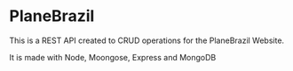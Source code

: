 # PlaneBrazil

This is a REST API created to CRUD operations for the PlaneBrazil Website.

It is made with Node, Moongose, Express and MongoDB
